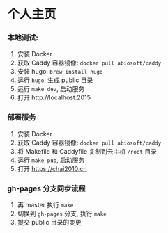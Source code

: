# 个人主页

### 本地测试:

1. 安装 Docker
1. 获取 Caddy 容器镜像: `docker pull abiosoft/caddy`
1. 安装 hugo: `brew install hugo`
1. 运行 `hugo`, 生成 public 目录
1. 运行 `make dev`, 启动服务
1. 打开 http://localhost:2015

### 部署服务

1. 安装 Docker
1. 获取 Caddy 容器镜像: `docker pull abiosoft/caddy`
1. 将 Makefile 和 Caddyfile 复制到云主机 `/root` 目录
1. 运行 `make pub`, 启动服务
1. 打开 https://chai2010.cn

### gh-pages 分支同步流程

1. 再 master 执行 `make`
1. 切换到 `gh-pages` 分支, 执行 `make`
1. 提交 public 目录的变更
